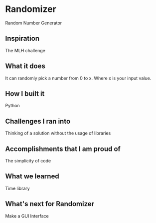 # Randomizer
Random Number Generator

## Inspiration
The MLH challenge

## What it does
It can randomly pick a number from 0 to x. Where x is your input value.

## How I built it
Python

## Challenges I ran into
Thinking of a solution without the usage of libraries

## Accomplishments that I am proud of
The simplicity of code

## What we learned
Time library

## What's next for Randomizer
Make a GUI Interface
